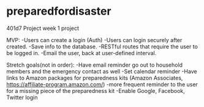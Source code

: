 # preparedfordisaster
401d7 Project week 1 project

MVP:
-Users can create a login (Auth)
-Users can login securely after created.
-Save info to the database.
-RESTful routes that require the user to be logged in.
-Email the user, back at user-defined interval.

Stretch goals(not in order):
-Have email reminder go out to household members and the emergency contact as well
-Set calendar reminder
-Have links to Amazon packages for preparedness kits (Amazon Associates, https://affiliate-program.amazon.com/)
-more frequent reminder to the user for a missing piece of the preparedness kit
-Enable Google, Facebook, Twitter login
